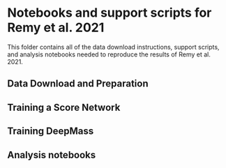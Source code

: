 # Notebooks and support scripts for Remy et al. 2021

This folder contains all of the data download instructions, support scripts,
and analysis notebooks needed to reproduce the results of Remy et al. 2021.

## Data Download and Preparation


## Training a Score Network


## Training DeepMass 


## Analysis notebooks

